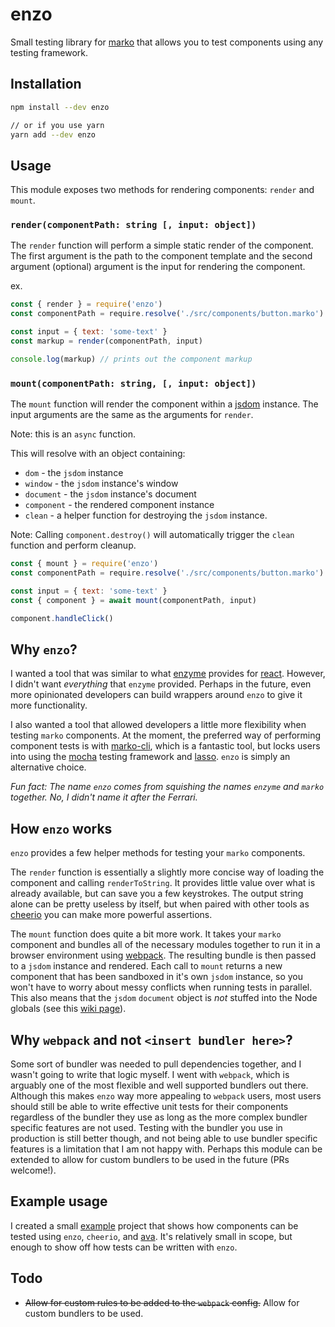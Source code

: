# enzo

Small testing library for [marko](https://github.com/markojs/marko)
that allows you to test components using any testing framework.

## Installation

```sh
npm install --dev enzo

// or if you use yarn
yarn add --dev enzo
```

## Usage

This module exposes two methods for rendering components: `render` and `mount`.

### `render(componentPath: string [, input: object])`

The `render` function will perform a simple static
render of the component. The first argument is the path to the component
template and the second argument (optional) argument is the
input for rendering the component.

ex.

```js
const { render } = require('enzo')
const componentPath = require.resolve('./src/components/button.marko')

const input = { text: 'some-text' }
const markup = render(componentPath, input)

console.log(markup) // prints out the component markup
```

### `mount(componentPath: string, [, input: object])`

The `mount` function will render the component within
a [jsdom](https://github.com/tmpvar/jsdom) instance.
The input arguments are the same as the arguments for `render`.

Note: this is an `async` function.

This will resolve with an object containing:

-   `dom` - the `jsdom` instance
-   `window` - the `jsdom` instance's window
-   `document` - the `jsdom` instance's document
-   `component` - the rendered component instance
-   `clean` - a helper function for destroying the
    `jsdom` instance.

Note: Calling `component.destroy()` will automatically
trigger the `clean` function and perform cleanup.

```js
const { mount } = require('enzo')
const componentPath = require.resolve('./src/components/button.marko')

const input = { text: 'some-text' }
const { component } = await mount(componentPath, input)

component.handleClick()
```

## Why `enzo`?

I wanted a tool that was similar to what
[enzyme](https://github.com/airbnb/enzyme) provides for
[react](https://github.com/facebook/react).
However, I didn't want _everything_ that `enzyme` provided.
Perhaps in the future, even more opinionated developers can build wrappers
around `enzo` to give it more functionality.

I also wanted a tool that allowed developers a little more flexibility
when testing `marko` components. At the moment, the preferred
way of performing component tests is with
[marko-cli](https://github.com/marko-js/marko-cli), which
is a fantastic tool, but locks users into using the
[mocha](https://github.com/mochajs/mocha) testing framework
and [lasso](https://github.com/lasso-js/lasso).
`enzo` is simply an alternative choice.

_Fun fact: The name `enzo` comes from squishing the names
`enzyme` and `marko` together. No, I didn't name it after
the Ferrari._

## How `enzo` works

`enzo` provides a few helper methods for testing your `marko` components.

The `render` function is essentially a slightly more
concise way of loading the component and calling `renderToString`.
It provides little value over what is already available, but can save
you a few keystrokes. The output string alone can be pretty useless by
itself, but when paired with other tools as
[cheerio](https://github.com/cheeriojs/cheerio)
you can make more powerful assertions.

The `mount` function does quite a bit more work. It takes
your `marko` component and bundles all of the necessary modules
together to run it in a browser environment using
[webpack](https://github.com/webpack/webpack). The resulting
bundle is then passed to a `jsdom` instance and rendered.
Each call to `mount` returns a new component that has been
sandboxed in it's own `jsdom` instance, so you won't have to
worry about messy conflicts when running tests in parallel.
This also means that the `jsdom` `document` object is
_not_ stuffed into the Node globals
(see this [wiki page](https://github.com/tmpvar/jsdom/wiki/Don%27t-stuff-jsdom-globals-onto-the-Node-global)).

## Why `webpack` and not `<insert bundler here>`?

Some sort of bundler was needed to pull dependencies together,
and I wasn't going to write that logic myself. I went with
`webpack`, which is arguably one of the most flexible and well
supported bundlers out there. Although this makes `enzo`
way more appealing to `webpack` users, most users should
still be able to write effective unit tests for their
components regardless of the bundler they use as long as
the more complex bundler specific features are not used.
Testing with the bundler you use in production is still better though,
and not being able to use bundler specific features is
a limitation that I am not happy with.
Perhaps this module can be extended to allow for
custom bundlers to be used in the future (PRs welcome!).

## Example usage

I created a small [example](https://github.com/charlieduong94/enzo-ava-example)
project that shows how components can be tested using
`enzo`, `cheerio`, and [ava](https://github.com/avajs/ava).
It's relatively small in scope, but enough to show off how tests
can be written with `enzo`.

## Todo
-   ~~Allow for custom rules to be added to the `webpack` config.~~
    Allow for custom bundlers to be used.


